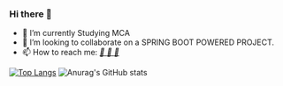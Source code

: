 ### Hi there 👋
- 🌱 I’m currently Studying MCA   
- 👯 I’m looking to collaborate on a SPRING BOOT POWERED PROJECT.
- 📫 How to reach me: <a href="http://wa.me/918561908667?text=Hey+Manoj,+Found You On Github." class="google-plus"><i class="bx bxl-whatsapp">  💬 </i></a> <a href="http://manozjinagal@gmail.com" class="google-plus"><i class="bx bxl-mail">  💌  </i></a> <a href="https://www.linkedin.com/in/manozjinagal/" class="linkedin"><i class="bx bxl-linkedin">  🔗 </i></a>

[![Top Langs](https://github-readme-stats.vercel.app/api/top-langs/?username=manozjinagal&layout=compact)](https://github.com/anuraghazra/github-readme-stats)
![Anurag's GitHub stats](https://github-readme-stats.vercel.app/api?username=manozjinagal&show_icons=true&theme=radical)

<!--
**manozjinagal/manozjinagal** is a ✨ _special_ ✨ repository because its `README.md` (this file) appears on your GitHub profile.

Here are some ideas to get you started:

- 🔭 I’m currently working on ...
- 🌱 I’m currently learning ...
- 👯 I’m looking to collaborate on ...
- 🤔 I’m looking for help with ...
- 💬 Ask me about ...
- 📫 How to reach me: ...
- 😄 Pronouns: ...
- ⚡ Fun fact: ...
-->

